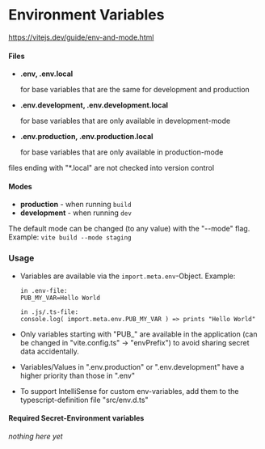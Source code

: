 # Environment Variables

https://vitejs.dev/guide/env-and-mode.html



#### Files

- **.env, .env.local**

  for base variables that are the same for development and production

- **.env.development, .env.development.local**

  for base variables that are only available in development-mode

- **.env.production, .env.production.local**

  for base variables that are only available in production-mode

files ending with "*.local" are not checked into version control



#### Modes

- **production** - when running `build`
- **development** - when running `dev`

The default mode can be changed (to any value) with the "--mode" flag. Example: `vite build --mode staging` 



### Usage

- Variables are available via the `import.meta.env`-Object. Example:

  ```
  in .env-file:
  PUB_MY_VAR=Hello World
  
  in .js/.ts-file:
  console.log( import.meta.env.PUB_MY_VAR ) => prints "Hello World"
  ```

- Only variables starting with "PUB_" are available in the application (can be changed in "vite.config.ts" -> "envPrefix") to avoid sharing secret data accidentally. 

- Variables/Values in ".env.production" or ".env.development" have a higher priority than those in ".env"

- To support IntelliSense for custom env-variables, add them to the typescript-definition file "src/env.d.ts"


#### Required Secret-Environment variables

*nothing here yet*